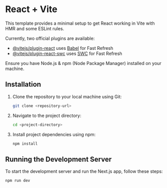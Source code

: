 # React + Vite

This template provides a minimal setup to get React working in Vite with HMR and some ESLint rules.

Currently, two official plugins are available:

- [@vitejs/plugin-react](https://github.com/vitejs/vite-plugin-react/blob/main/packages/plugin-react/README.md) uses [Babel](https://babeljs.io/) for Fast Refresh
- [@vitejs/plugin-react-swc](https://github.com/vitejs/vite-plugin-react-swc) uses [SWC](https://swc.rs/) for Fast Refresh


Ensure you have Node.js & npm (Node Package Manager) installed on your machine.

## Installation

1. Clone the repository to your local machine using Git:

   ```bash
   git clone <repository-url>
   ```

2. Navigate to the project directory:

   ```bash
   cd <project-directory>
   ```

3. Install project dependencies using npm:

   ```bash
   npm install
   ```

## Running the Development Server

To start the development server and run the Next.js app, follow these steps:

```bash
npm run dev
```
